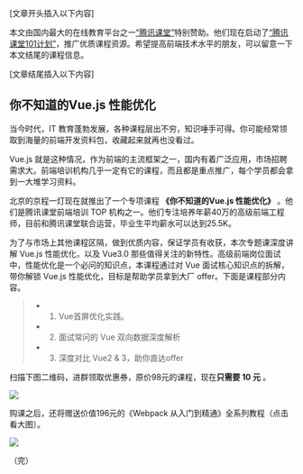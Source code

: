 [文章开头插入以下内容]

本文由国内最大的在线教育平台之一[“腾讯课堂”](https://ke.qq.com/?utm=ruanyifeng)特别赞助。他们现在启动了[“腾讯课堂101计划”](https://edu.qq.com/a/20190119/005414.htm)，推广优质课程资源。希望提高前端技术水平的朋友，可以留意一下本文结尾的课程信息。

[文章结尾插入以下内容]


## 你不知道的Vue.js 性能优化

当今时代，IT 教育蓬勃发展，各种课程层出不穷，知识唾手可得。你可能经常领取到海量的前端开发资料包，收藏起来就再也没看过。

Vue.js 就是这种情况，作为前端的主流框架之一，国内有着广泛应用，市场招聘需求大。前端培训机构几乎一定有它的课程，而且都是重点推广，每个学员都会拿到一大堆学习资料。

北京的京程一灯现在就推出了一个专项课程 **《你不知道的Vue.js 性能优化》** 。他们是腾讯课堂前端培训 TOP 机构之一。他们专注培养年薪40万的高级前端工程师，目前和腾讯课堂联合运营，毕业生平均薪水可以达到25.5K。

为了与市场上其他课程区隔，做到优质内容，保证学员有收获，本次专题课深度讲解 Vue.js 性能优化，以及 Vue3.0 那些值得关注的新特性。高级前端岗位面试中，性能优化是一个必问的知识点，本课程通过对 Vue 面试核心知识点的拆解，带你解锁 Vue.js 性能优化，目标是帮助学员拿到大厂 offer。下面是课程部分内容。

> - 1. Vue首屏优化实践。
> - 2. 面试常问的 Vue 双向数据深度解析
> - 3. 深度对比 Vue2 & 3，助你直达offer

扫描下图二维码，进群领取优惠券，原价98元的课程，现在**只需要 10 元** 。

![](https://www.wangbase.com/blogimg/asset/201912/bg2019120603.jpg)

购课之后，还将赠送价值196元的《Webpack 从入门到精通》全系列教程（点击看大图）。

[![](https://www.wangbase.com/blogimg/asset/201912/bg2019120602.jpg)](https://www.wangbase.com/blogimg/asset/201912/bg2019120601.jpg)

（完）
